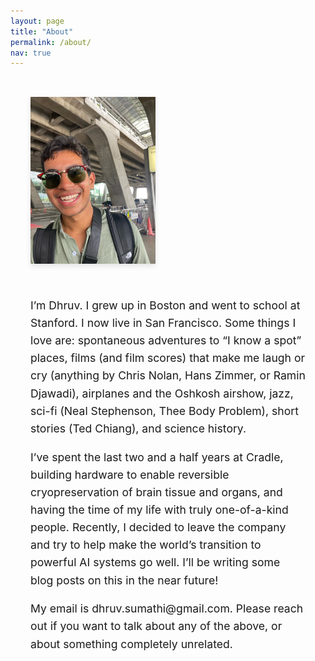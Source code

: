 ```yaml
---
layout: page
title: "About"
permalink: /about/
nav: true
---
```


<style>
  .about-container {
    display: flex;
    flex-direction: column; /* stacks items vertically */
    align-items: center;
    gap: 2rem;
    padding: 2rem;
    max-width: 800px;
    margin: 0 auto;
  }
  .profile-picture {
    align-self: flex-start; /* aligns the profile picture container to the left */
  }
  .profile-picture img {
    max-width: 200px;
    width: 100%;
    box-shadow: 0 4px 8px rgba(0,0,0,0.1);
  }
  .about-text {
    font-size: 1.1rem;
    line-height: 1.6;
    text-align: left;
  }
</style>

<div class="about-container">
  <div class="profile-picture">
    <img src="/assets/images/dhruv_pfp.jpg" alt="Dhruv Sumathi">
  </div>
  <div class="about-text">
    <p>
      I’m Dhruv. I grew up in Boston and went to school at Stanford. I now live in San Francisco. Some things I love are: spontaneous adventures to “I know a spot” places, films (and film scores) that make me laugh or cry (anything by Chris Nolan, Hans Zimmer, or Ramin Djawadi), airplanes and the Oshkosh airshow, jazz, sci-fi (Neal Stephenson, Thee Body Problem), short stories (Ted Chiang), and science history.
    </p>
    <p>
      I’ve spent the last two and a half years at Cradle, building hardware to enable reversible cryopreservation of brain tissue and organs, and having the time of my life with truly one-of-a-kind people. Recently, I decided to leave the company and try to help make the world’s transition to powerful AI systems go well. I’ll be writing some blog posts on this in the near future!
    </p>
    <p>
      My email is dhruv.sumathi@gmail.com. Please reach out if you want to talk about any of the above, or about something completely unrelated.
    </p>
  </div>
</div>
